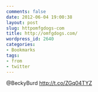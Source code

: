 ```yaml
---
comments: false
date: 2012-06-04 19:00:38
layout: post
slug: httpomfgdogs-com
title: http://omfgdogs.com/
wordpress_id: 2640
categories:
- Bookmarks
tags:
- from
- twitter
---
```


@BeckyBurd http://t.co/ZGq04TYZ
